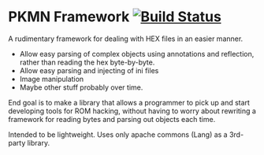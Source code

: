 # PKMN Framework [![Build Status](https://travis-ci.org/Justis-Lamanna/pkmn-framework.svg?branch=master)](https://travis-ci.org/Justis-Lamanna/pkmn-framework)

A rudimentary framework for dealing with HEX files in an easier manner. 

* Allow easy parsing of complex objects using annotations and reflection, rather than reading the hex byte-by-byte. 
* Allow easy parsing and injecting of ini files
* Image manipulation
* Maybe other stuff probably over time.

End goal is to make a library that allows a programmer to pick up and start developing tools for ROM hacking, without
having to worry about rewriting a framework for reading bytes and parsing out objects each time.

Intended to be lightweight. Uses only apache commons (Lang) as a 3rd-party library.

